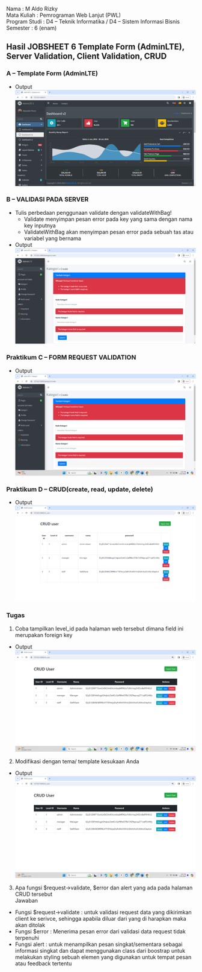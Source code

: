 Nama : M Aldo Rizky <br>
Mata Kuliah : Pemrograman Web Lanjut (PWL) <br>
Program Studi : D4 – Teknik Informatika / D4 – Sistem Informasi Bisnis <br>
Semester : 6 (enam)  <br>

## Hasil JOBSHEET 6 Template Form (AdminLTE), Server Validation, Client Validation, CRUD

### A – Template Form (AdminLTE)
- Output
![image](../Doc-Images/Pertemuan%206/A.%20Template%20Form.png)

### B – VALIDASI PADA SERVER
- Tulis perbedaan penggunaan validate dengan validateWithBag!
    - Validate menyimpan pesan error pada key yang sama dengan nama key inputnya 
    - ValidateWithBag akan menyimpan pesan error pada sebuah tas atau variabel yang bernama
- Output
![image](../Doc-Images/Pertemuan%206/B.png)

### Praktikum C – FORM REQUEST VALIDATION
- Output
![image](../Doc-Images/Pertemuan%206/C.png)

### Praktikum D – CRUD(create, read, update, delete) </br>
- Output
![image](../Doc-Images/Pertemuan%206/D.png)

### Tugas
1. Coba tampilkan level_id pada halaman web tersebut dimana field ini merupakan foreign key </br>
- Output
![image](../Doc-Images/Pertemuan%206/Tugas.png)

2. Modifikasi dengan tema/ template kesukaan Anda </br>
- Output
![image](../Doc-Images/Pertemuan%206/Tugas.png)

3. Apa fungsi $request->validate, $error dan alert yang ada pada halaman CRUD tersebut </br>
Jawaban </br>
- Fungsi $request->validate : untuk validasi request data yang dikirimkan client ke serivce, sehingga apabila diluar dari yang di harapkan maka akan ditolak </br>
- Fungsi $error : Menerima pesan error dari validasi data request tidak terpenuhi </br>
- Fungsi alert : untuk menampilkan pesan singkat/sementara sebagai informasi singkat dan dapat menggunakan class dari boostrap untuk melakukan styling sebuah elemen yang digunakan untuk tempat pesan atau feedback tertentu </br>





    





